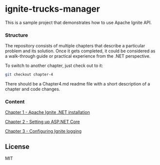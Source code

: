 # ignite-trucks-manager

This is a sample project that demonstrates how to use Apache Ignite API.

### Structure

The repository consists of multiple chapters that describe a particular problem and its solution. Once it gets completed, it could be considered as a walk-through guide or practical experience from the .NET perspective.

To switch to another chapter, just check out to it:
```sh
git checkout chapter-4
```

There should be a Chapter4.md readme file with a short description of a chapter and code changes.

### Content
[Chapter 1 - Apache Ignite .NET installation](Chapter1.md)

[Chapter 2 - Setting up ASP.NET Core](Chapter2.md)

[Chapter 3 - Configuring Ignite logging](Chapter3.md)

License
----

MIT